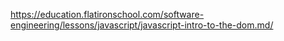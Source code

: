 https://education.flatironschool.com/software-engineering/lessons/javascript/javascript-intro-to-the-dom.md/